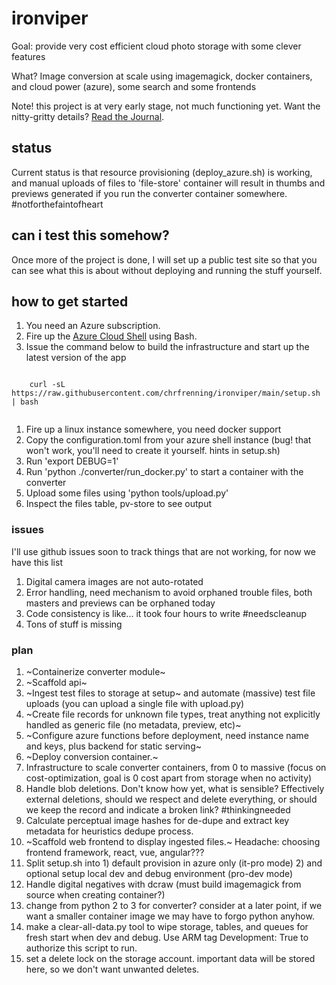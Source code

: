 # ironviper

Goal: provide very cost efficient cloud photo storage with some clever features

What? Image conversion at scale using imagemagick, docker containers, and cloud power (azure), some search and some frontends

Note! this project is at very early stage, not much functioning yet. Want the nitty-gritty details? [Read the Journal](https://github.com/chrfrenning/ironviper/wiki/Journal).


## status

Current status is that resource provisioning (deploy_azure.sh) is working, and manual uploads of files to 'file-store' container will result in thumbs and previews generated if you run the converter container somewhere. #notforthefaintofheart


## can i test this somehow?

Once more of the project is done, I will set up a public test site so that you can see what this is about without
deploying and running the stuff yourself.


## how to get started

1. You need an Azure subscription.
1. Fire up the [Azure Cloud Shell](https://shell.azure.com/) using Bash.
1. Issue the command below to build the infrastructure and start up the latest version of the app

```
    
    curl -sL https://raw.githubusercontent.com/chrfrenning/ironviper/main/setup.sh | bash 
    
```

1. Fire up a linux instance somewhere, you need docker support
1. Copy the configuration.toml from your azure shell instance (bug! that won't work, you'll need to create it yourself. hints in setup.sh)
1. Run 'export DEBUG=1'
1. Run 'python ./converter/run_docker.py' to start a container with the converter
1. Upload some files using 'python tools/upload.py'
1. Inspect the files table, pv-store to see output


### issues

I'll use github issues soon to track things that are not working, for now we have this list

1. Digital camera images are not auto-rotated
1. Error handling, need mechanism to avoid orphaned trouble files, both masters and previews can be orphaned today
1. Code consistency is like... it took four hours to write #needscleanup
1. Tons of stuff is missing


### plan

1. ~Containerize converter module~
1. ~Scaffold api~
1. ~Ingest test files to storage at setup~ and automate (massive) test file uploads (you can upload a single file with upload.py)
1. ~Create file records for unknown file types, treat anything not explicitly handled as generic file (no metadata, preview, etc)~
1. ~Configure azure functions before deployment, need instance name and keys, plus backend for static serving~
1. ~Deploy conversion container.~
1. Infrastructure to scale converter containers, from 0 to massive (focus on cost-optimization, goal is 0 cost apart from storage when no activity)
1. Handle blob deletions. Don't know how yet, what is sensible? Effectively external deletions, should we respect and delete everything, or should we keep the record and indicate a broken link? #thinkingneeded
1. Calculate perceptual image hashes for de-dupe and extract key metadata for heuristics dedupe process.
1. ~Scaffold web frontend to display ingested files.~ Headache: choosing frontend framework, react, vue, angular???
1. Split setup.sh into 1) default provision in azure only (it-pro mode) 2) and optional setup local dev and debug environment (pro-dev mode)
1. Handle digital negatives with dcraw (must build imagemagick from source when creating container?)
1. change from python 2 to 3 for converter? consider at a later point, if we want a smaller container image we may have to forgo python anyhow.
1. make a clear-all-data.py tool to wipe storage, tables, and queues for fresh start when dev and debug. Use ARM tag Development: True to authorize this script to run.
1. set a delete lock on the storage account. important data will be stored here, so we don't want unwanted deletes. 
